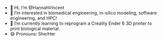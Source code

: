 - 👋 Hi, I’m @HannahVincent
- 👀 I’m interested in biomedical engineering, in-silico modeling, software engineering, and HPC!
- 🌱 I’m currently learning to reprogram a Creality Ender 6 3D printer to print biological material. 
- 😄 Pronouns: She/Her


<!---
HannahVincent/HannahVincent is a ✨ special ✨ repository because its `README.md` (this file) appears on your GitHub profile.
You can click the Preview link to take a look at your changes.
--->
